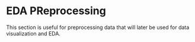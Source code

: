# EDA PReprocessing
This section is useful for preprocessing data that will later be used for data visualization and EDA.
